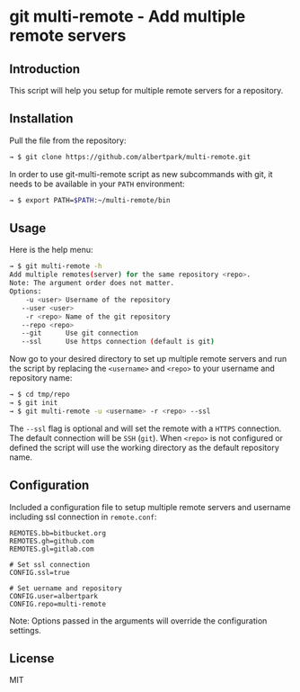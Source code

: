 # git multi-remote - Add multiple remote servers

## Introduction

This script will help you setup for multiple remote servers for a repository.

## Installation

Pull the file from the repository:
```bash
→ $ git clone https://github.com/albertpark/multi-remote.git
```

In order to use git-multi-remote script as new subcommands with git, it needs to be available in your `PATH` environment:
```bash
→ $ export PATH=$PATH:~/multi-remote/bin
```

## Usage

Here is the help menu:
```bash
→ $ git multi-remote -h
Add multiple remotes(server) for the same repository <repo>.
Note: The argument order does not matter.
Options:
    -u <user> Username of the repository
   --user <user>
    -r <repo> Name of the git repository
   --repo <repo>
   --git      Use git connection
   --ssl      Use https connection (default is git)
```

Now go to your desired directory to set up multiple remote servers and run the script by replacing the `<username>` and `<repo>` to your username and repository name:

```bash
→ $ cd tmp/repo
→ $ git init
→ $ git multi-remote -u <username> -r <repo> --ssl
```

The `--ssl` flag is optional and will set the remote with a `HTTPS` connection. The default connection will be `SSH` (`git`). When `<repo>` is not configured or defined the script will use the working directory as the default repository name.

## Configuration

Included a configuration file to setup multiple remote servers and username including ssl connection in `remote.conf`:
```
REMOTES.bb=bitbucket.org
REMOTES.gh=github.com
REMOTES.gl=gitlab.com

# Set ssl connection
CONFIG.ssl=true

# Set uername and repository
CONFIG.user=albertpark
CONFIG.repo=multi-remote
```
Note: Options passed in the arguments will override the configuration settings.

## License

MIT

